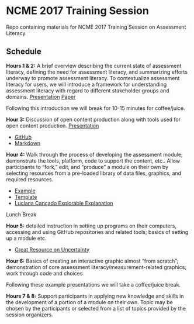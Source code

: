 # NCME 2017 Training Session

Repo containing materials for NCME 2017 Training Session on Assessment Literacy

## Schedule

**Hours 1 & 2:** A brief overview describing the current state of assessment literacy,  defining the need for assessment literacy, and summarizing efforts underway to promote assessment literacy. To contextualize assessment literacy for users, we will introduce a framework for understanding assessment literacy with regard to different stakeholder groups and domains. [Presentation](content/Applying_a_Conceptual_Framework_for_Assessment_Literacy.pptx) [Paper](content/Applying_a_Conceptual_Framework_for_Assessment_Literacy.pdf)

Following this introduction we will break for 10-15 minutes for coffee/juice.

**Hour 3:** Discussion of open content production along with tools used for open content production. [Presentation](https://dbetebenner.github.io/NCME_Presentation_2017/assets/player/KeynoteDHTMLPlayer.html#0)

* [GitHub](https://www.github.com)
* [Markdown](http://ben.balter.com/2014/03/31/word-versus-markdown-more-than-mere-semantics/)

**Hour 4:** Walk through the process of developing the assessment module; demonstrate the tools, platform, code to support the content, etc..
Allow participants to “fork,” edit, and “produce” a module on their own by selecting resources from a pre-loaded library of data files, graphics, and required resources.

* [Example](https://view.literasee.io/Literasee/Georgia/report)
* [Template](https://github.com/CenterForAssessment/Literasee_Setup)
* [Luciana Cançado Explorable Explanation](https://github.com/CenterForAssessment/Cancado_Internship_2015)

Lunch Break

**Hour 5:** detailed instruction in setting up programs on their computers, accessing and using GitHub repositories and related tools; basics of setting up a module etc.

* [Great Resource on Uncertainty](https://github.com/zonination/perceptions/blob/master/README.md)

**Hour 6:** Basics of creating an interactive graphic almost “from scratch”; demonstration of core assessment literacy/measurement-related graphics; work through code and choices

Following these example presentations we will take a coffee/juice break.

**Hours 7 & 8:** Support participants in applying new knowledge and skills in the development of a portion of a module on their own.  Topic may be chosen by the participants or selected from a list of topics provided by the session organizers.
